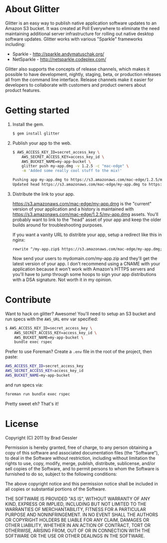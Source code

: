# About Glitter

Glitter is an easy way to publish native application software updates to an Amazon S3 bucket. It was created at Poll Everywhere to eliminate the need maintaining additional server infrastructure for rolling out native desktop software updates. Glitter works with various "Sparkle" frameworks including:

* Sparkle - http://sparkle.andymatuschak.org/
* NetSparkle - http://netsparkle.codeplex.com/

Glitter also supports the concepts of release channels, which makes it possible to have development, nightly, staging, beta, or production releases all from the command line interface. Release channels make it easier for developers to collaborate with customers and product owners about product features.

# Getting started

1.  Install the gem.

    ```sh
    $ gem install glitter
    ```

2. Publish your app to the web.

    ```sh
    $ AWS_ACCESS_KEY_ID=secret_access_key \
        AWS_SECRET_ACCESS_KEY=access_key_id \
        AWS_BUCKET_NAME=my-app-bucket \
        glitter push my-app.dmg -v 1.2.5 -c "mac-edge" \
        -m 'Added some really cool stuff to the mix!'
    
    Pushing app my-app.dmg to https://s3.amazonaws.com/mac-edge/1.2.5/my-app.dmg
    Updated head https://s3.amazonaws.com/mac-edge/my-app.dmg to https://s3.amazonaws.com/mac-edge/1.2.5/my-app.dmg
    ```

3.  Distribute the link to your app.

    https://s3.amazonaws.com/mac-edge/my-app.dmg is the "current" version of your application and a history is maintained with https://s3.amazonaws.com/mac-edge/1.2.5/my-app.dmg assets. You'll probably want to link to the "head" asset of your app and keep the older builds around for troubleshooting purposes.
    
    If you want a vanity URL to distribte your app, setup a redirect like this in nginx:
    
        rewrite ^/my-app.zip$ https://s3.amazonaws.com/mac-edge/my-app.dmg;
    
    Now send your users to mydomain.com/my-app.zip and they'll get the latest version of your app. I don't recommend using a CNAME with your application because it won't work with Amazon's HTTPS servers and you'll have to jump through some hoops to sign your app distributions with a DSA signature. Not worth it in my opinion.

# Contribute

Want to hack on glitter? Awesome! You'll need to setup an S3 bucket and run specs with the `AWS_URL` env var specified:

```sh
$ AWS_ACCESS_KEY_ID=secret_access_key \
    AWS_SECRET_ACCESS_KEY=access_key_id \
    AWS_BUCKET_NAME=my-app-bucket \
    bundle exec rspec
```

Prefer to use Foreman? Create a `.env` file in the root of the project, then paste:

```sh
AWS_ACCESS_KEY_ID=secret_access_key
AWS_SECRET_ACCESS_KEY=access_key_id
AWS_BUCKET_NAME=my-app-bucket
```

and run specs via:

```sh
foreman run bundle exec rspec
```

Pretty sweet eh? That's it!

# License

Copyright (C) 2011 by Brad Gessler

Permission is hereby granted, free of charge, to any person obtaining a copy
of this software and associated documentation files (the "Software"), to deal
in the Software without restriction, including without limitation the rights
to use, copy, modify, merge, publish, distribute, sublicense, and/or sell
copies of the Software, and to permit persons to whom the Software is
furnished to do so, subject to the following conditions:

The above copyright notice and this permission notice shall be included in
all copies or substantial portions of the Software.

THE SOFTWARE IS PROVIDED "AS IS", WITHOUT WARRANTY OF ANY KIND, EXPRESS OR
IMPLIED, INCLUDING BUT NOT LIMITED TO THE WARRANTIES OF MERCHANTABILITY,
FITNESS FOR A PARTICULAR PURPOSE AND NONINFRINGEMENT. IN NO EVENT SHALL THE
AUTHORS OR COPYRIGHT HOLDERS BE LIABLE FOR ANY CLAIM, DAMAGES OR OTHER
LIABILITY, WHETHER IN AN ACTION OF CONTRACT, TORT OR OTHERWISE, ARISING FROM,
OUT OF OR IN CONNECTION WITH THE SOFTWARE OR THE USE OR OTHER DEALINGS IN
THE SOFTWARE.
